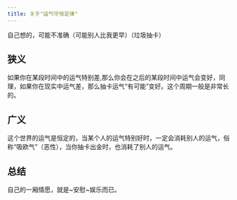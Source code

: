 ```yaml
---
title: 关于"运气守恒定律"
---
```


自己想的，可能不准确（可能别人比我更早）（垃圾抽卡）

## 狭义

如果你在某段时间中的运气特别差,那么你会在之后的某段时间中运气会变好，同理，如果你在现实中运气差，那么抽卡运气“有可能”变好。这个周期一般是非常长的。

## 广义

这个世界的运气是恒定的，当某个人的运气特别好时，一定会消耗别人的运气，俗称“吸欧气”（恶性），当你抽卡出金时，也消耗了别人的运气。

## 总结

自己的一厢情愿，就是~安慰~娱乐而已。
